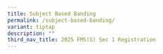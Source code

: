 ```yaml
---
title: Subject Based Banding
permalink: /subject-based-banding/
variant: tiptap
description: ""
third_nav_title: 2025 FMS(S) Sec 1 Registration
---
```

